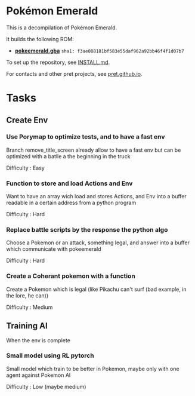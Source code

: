 # Pokémon Emerald

This is a decompilation of Pokémon Emerald.

It builds the following ROM:

* [**pokeemerald.gba**](https://datomatic.no-intro.org/index.php?page=show_record&s=23&n=1961) `sha1: f3ae088181bf583e55daf962a92bb46f4f1d07b7`

To set up the repository, see [INSTALL.md](INSTALL.md).

For contacts and other pret projects, see [pret.github.io](https://pret.github.io/).

# Tasks 
## Create Env 
### Use Porymap to optimize tests, and to have a fast env
Branch remove_title_screen already allow to have a fast env but can be optimized with a batlle a the beginning in the truck 

Difficulty : Easy 

### Function to store and load Actions and Env
Want to have an array wich load and stores Actions, and Env into a buffer readable in a certain address from a python program

Difficulty : Hard

### Replace battle scripts by the response the python algo
Choose a Pokemon or an attack, something legal, and answer into a buffer which communicate with pokeemerald 

Difficulty : Hard

### Create a Coherant pokemon with a function
Create a Pokemon which is legal (like Pikachu can't surf (bad example, in the lore, he can)) 

Difficulty : Medium 

## Training AI
When the env is complete
### Small model using RL pytorch
Small model which train to be better in Pokemon, maybe only with one agent against Pokemon AI 

Difficulty : Low (maybe medium)